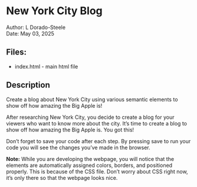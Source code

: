 # New York City Blog
Author: L Dorado-Steele  
Date: May 03, 2025  

## Files:
* index.html - main html file

## Description
Create a blog about New York City using various semantic elements to show off how amazing the Big Apple is!

After researching New York City, you decide to create a blog for your viewers who want to know more about the city. It’s time to create a blog to show off how amazing the Big Apple is. You got this!

Don’t forget to save your code after each step. By pressing save to run your code you will see the changes you’ve made in the browser.

**Note:** While you are developing the webpage, you will notice that the elements are automatically assigned colors, borders, and positioned properly. This is because of the CSS file. Don’t worry about CSS right now, it’s only there so that the webpage looks nice.